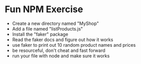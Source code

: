 # Fun NPM Exercise

* Create a new directory named "MyShop"
* Add a file named "listProducts.js"
* Install the "faker" package
* Read the faker docs and figure out how it works
* use faker to print out 10 random product names and prices
* be resourceful, don't cheat and fast forward
* run your file with node and make sure it works